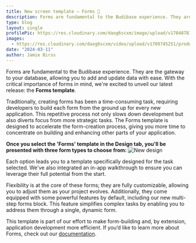 ```yaml
---
title: New screen template – Forms 📄
description: Forms are fundamental to the Budibase experience. They are the gateway to your database, allowing you to add and update data with ease. With the critical importance of forms in mind, we're excited to unveil our latest release - the Forms template
type: blog
layout: single
profilePic: https://res.cloudinary.com/daog6scxm/image/upload/v1704878154/Photos/headshot_aw4uce.png
images:
  - https://res.cloudinary.com/daog6scxm/video/upload/v1709745251/product-marketing-images/formsScreenTemplate2_exoepi.gif
date: "2024-03-11"
author: Jamie Birss
---
```

Forms are fundamental to the Budibase experience. They are the gateway to your database, allowing you to add and update data with ease. With the critical importance of forms in mind, we're excited to unveil our latest release: the **Forms template**.

Traditionally, creating forms has been a time-consuming task, requiring developers to build each form from the ground up for every new application. This repetitive process not only slows down development but also diverts focus from more strategic tasks. The Forms template is designed to accelerate the form-creation process, giving you more time to concentrate on building and enhancing other parts of your application.

**Once you select the 'Forms' template in the Design tab, you'll be presented with three form types to choose from:**
![New design](https://res.cloudinary.com/daog6scxm/video/upload/v1709745251/product-marketing-images/formsScreenTemplate2_exoepi.gif)

Each option leads you to a template specifically designed for the task selected. We've also integrated an in-app walkthrough to ensure you can leverage their full potential from the start. 

Flexibility is at the core of these forms; they are fully customizable, allowing you to adjust them as your project evolves. Additionally, they come equipped with some powerful features by default, including our new multi-step forms block. This feature simplifies complex tasks by enabling you to address them through a single, dynamic form.

This template is part of our effort to make form-building and, by extension, application development more efficient. If you’d like to learn more about Forms, check out our [documentation](https://docs.budibase.com/docs/forms).